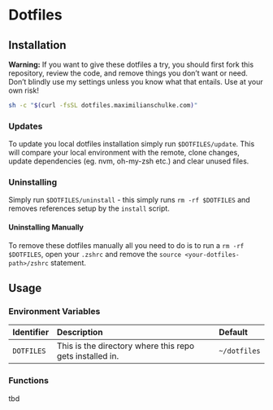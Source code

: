 # Dotfiles

## Installation

**Warning:** If you want to give these dotfiles a try, you should first fork this repository, review the code, and remove things you don’t want or need. Don’t blindly use my settings unless you know what that entails. Use at your own risk!

```bash
sh -c "$(curl -fsSL dotfiles.maximilianschulke.com)"
```

### Updates

To update you local dotfiles installation simply run `$DOTFILES/update`.
This will compare your local environment with the remote, clone changes, update dependencies (eg. nvm, oh-my-zsh etc.) and clear unused files.

### Uninstalling

Simply run `$DOTFILES/uninstall` - this simply runs `rm -rf $DOTFILES` and removes references setup by the `install` script.

#### Uninstalling Manually

To remove these dotfiles manually all you need to do is to run a `rm -rf $DOTFILES`, open your `.zshrc` and remove the `source <your-dotfiles-path>/zshrc` statement.

## Usage

### Environment Variables

| Identifier | Description                                              | Default      |
| :--------- | :------------------------------------------------------- | :----------- |
| `DOTFILES` | This is the directory where this repo gets installed in. | `~/dotfiles` |

### Functions

tbd
